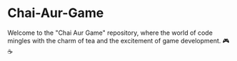# Chai-Aur-Game
Welcome to the "Chai Aur Game" repository, where the world of code mingles with the charm of tea and the excitement of game development. 🎮☕
